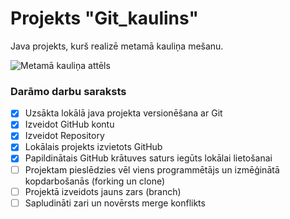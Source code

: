 # Projekts "Git_kaulins"
Java projekts, kurš realizē metamā kauliņa mešanu.

![Metamā kauliņa attēls](https://www.cppng.com/file/download/2020-06/2-2-dice-png-image.png)

### **Darāmo darbu saraksts**
- [x] Uzsākta lokālā java projekta versionēšana ar Git
- [x] Izveidot GitHub kontu
- [x] Izveidot Repository
- [x] Lokālais projekts izvietots GitHub
- [x] Papildinātais GitHub krātuves saturs iegūts lokālai lietošanai
- [ ] Projektam pieslēdzies vēl viens programmētājs un izmēģinātā kopdarbošanās (forking un clone)
- [ ] Projektā izveidots jauns zars (branch)
- [ ] Sapludināti zari un novērsts merge konflikts
